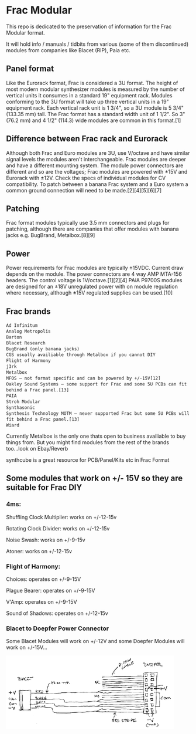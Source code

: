 # Frac Modular 

This repo is dedicated to the preservation of information for the Frac Modular format.

It will hold info / manuals / tidbits from various (some of them discontinued) modules from
companies like Blacet (RIP), Paia etc. 

##  Panel format

Like the Eurorack format, Frac is considered a 3U format. The height of most modern modular synthesizer modules is measured by the number of vertical units it consumes in a standard 19" equipment rack. Modules conforming to the 3U format will take up three vertical units in a 19" equipment rack. Each vertical rack unit is 1 3/4", so a 3U module is 5 3/4" (133.35 mm) tall. The Frac format has a standard width unit of 1 1/2". So 3" (76.2 mm) and 4 1/2" (114.3) wide modules are common in this format.[1]

##  Difference between Frac rack and Eurorack

Although both Frac and Euro modules are 3U, use V/octave and have similar signal levels the modules aren't interchangeable. Frac modules are deeper and have a different mounting system. The module power connectors are different and so are the voltages; Frac modules are powered with ±15V and Eurorack with ±12V. Check the specs of individual modules for CV compatibility. To patch between a banana Frac system and a Euro system a common ground connection will need to be made.[2][4][5][6][7]

##  Patching

Frac format modules typically use 3.5 mm connectors and plugs for patching, although there are companies that offer modules with banana jacks e.g. BugBrand, Metalbox.[8][9]

## Power

Power requirements for Frac modules are typically ±15VDC. Current draw depends on the module. The power connectors are 4 way AMP MTA-156 headers. The control voltage is 1V/octave.[1][2][4] PAiA P9700S modules are designed for an ±18V unregulated power with on module regulation where necessary, although ±15V regulated supplies can be used.[10]


## Frac brands

    Ad Infinitum
    Analog Metropolis
    Barton
    Blacet Research
    BugBrand (only banana jacks)
    CGS usually availiable through Metalbox if you cannot DIY
    Flight of Harmony
    j3rk
    Metalbox
    MFOS – not format specific and can be powered by +/-15V[12]
    Oakley Sound Systems – some support for Frac and some 5U PCBs can fit behind a Frac panel.[13]
    PAIA 
    Stroh Modular
    Synthasonic
    Synthesis Technology MOTM – never supported Frac but some 5U PCBs will fit behind a Frac panel.[13]
    Wiard
   

Currently Metalbox is the only one thats open to business availiable to buy things from. 
But you might find modules from the rest of the brands too...look on Ebay/Reverb

synthcube is a great resource for PCB/Panel/Kits etc in Frac Format



## Some modules that work on +/- 15V so they are suitable for Frac DIY

### 4ms:

Shuffling Clock Multiplier: works on +/-12-15v

Rotating Clock Divider: works on +/-12-15v

Noise Swash: works on +/-9-15v

Atoner: works on +/-12-15v 


### Flight of Harmony:

Choices: operates on +/-9-15V

Plague Bearer: operates on +/-9-15V

V'Amp: operates on +/-9-15V

Sound of Shadows: operates on +/-12-15v


### Blacet to Doepfer Power Connector

Some Blacet Modules will work on +/-12V and some Doepfer Modules will work on +/-15V... 

![BlacetDoepferConnector](https://github.com/FracModular/Blacet/raw/master/BlacetDoepPsConn.gif)


